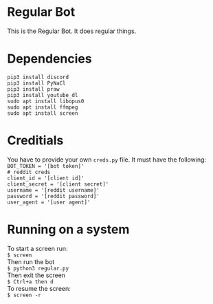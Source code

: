 # Regular Bot
This is the Regular Bot. It does regular things.

# Dependencies
`pip3 install discord`<br />
`pip3 install PyNaCl`<br />
`pip3 install praw`<br />
`pip3 install youtube_dl`<br />
`sudo apt install libopus0`<br />
`sudo apt install ffmpeg`<br />
`sudo apt install screen`<br />


# Creditials
You have to provide your own `creds.py` file. It must have the following:<br />
`BOT_TOKEN = '[bot token]'`<br />
`# reddit creds`<br />
`client_id = '[client id]'`<br />
`client_secret = '[client secret]'`<br />
`username = '[reddit username]'`<br />
`password = '[reddit password]'`<br />
`user_agent = '[user agent]'`<br />

# Running on a system
To start a screen run: <br />
`$ screen`<br />
Then run the bot <br />
`$ python3 regular.py`<br />
Then exit the screen <br />
`$ Ctrl+a then d`<br />
To resume the screen: <br />
`$ screen -r`<br />